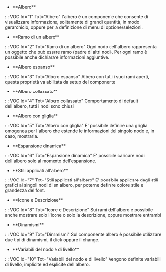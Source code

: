 - \*\*Albero\*\*

 :  : VOC Id="1" Txt="Albero"
l'albero è un componente che consente di visualizzare informazione, solitamente di grandi quantità, in modo gerarchicio, oppure per la definizione di menu di opzione/selezioni.

- \*\*Ramo di un albero\*\*

 :  : VOC Id="2" Txt="Ramo di un albero"
Ogni nodo dell'albero rappresenta un oggetto che può essere ramo (padre di altri nodi). Per ogni ramo è possibile anche dichiarare informazioni aggiuntive.

- \*\*Albero espanso\*\*

 :  : VOC Id="3" Txt="Albero espanso"
Albero con tutti i suoi rami aperti, questa proprietà va abilitata da setup del componente

- \*\*Albero collassato\*\*

 :  : VOC Id="4" Txt="Albero collassato"
Comportamento di default dell'albero, tutti i nodi sono chiusi

- \*\*Albero con gliglia\*\*

 :  : VOC Id="5" Txt="Albero con gliglia"
E' possibile definire una griglia omogenea per l'albero che estende le informazioni del singolo nodo e, in caso, mostrarla.

- \*\*Espansione dinamica\*\*

 :  : VOC Id="6" Txt="Espansione dinamica"
E' possibile caricare nodi dell'albero solo al momento dell'espansione.

- \*\*Stili applicati all'albero\*\*

 :  : VOC Id="7" Txt="Stili applicati all'albero"
E' possibile applicare degli stili grafici ai singoli nodi di un albero, per poterne definire colore stile e grandezza del font.

- \*\*Icone e Descrizione\*\*

 :  : VOC Id="8" Txt="Icone e Descrizione"
Sui rami dell'albero e possibile anche mostrare solo l'icone o solo la descrizione, oppure mostrare entrambi

- \*\*Dinamismi\*\*

 :  : VOC Id="9" Txt="Dinamismi"
Sul componente albero è possibile utilizzare due tipi di dinamismi, il click oppure il change.

- \*\*Variabili del nodo e di livello\*\*

 :  : VOC Id="10" Txt="Variabili del nodo e di livello"
Vengono definite variabili di livello, implicite ed esplicite dell'albero.
